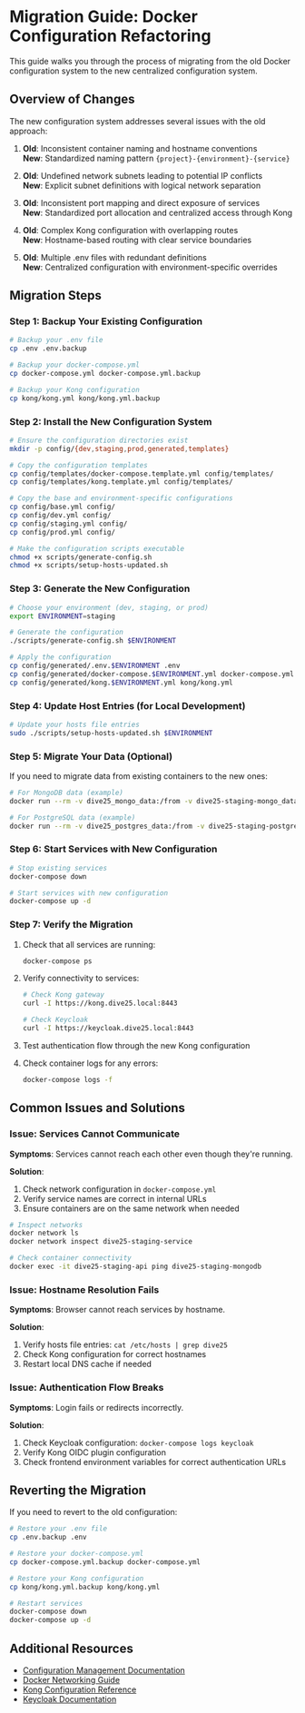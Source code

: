 # Migration Guide: Docker Configuration Refactoring

This guide walks you through the process of migrating from the old Docker configuration system to the new centralized configuration system.

## Overview of Changes

The new configuration system addresses several issues with the old approach:

1. **Old**: Inconsistent container naming and hostname conventions  
   **New**: Standardized naming pattern `{project}-{environment}-{service}`

2. **Old**: Undefined network subnets leading to potential IP conflicts  
   **New**: Explicit subnet definitions with logical network separation

3. **Old**: Inconsistent port mapping and direct exposure of services  
   **New**: Standardized port allocation and centralized access through Kong

4. **Old**: Complex Kong configuration with overlapping routes  
   **New**: Hostname-based routing with clear service boundaries

5. **Old**: Multiple .env files with redundant definitions  
   **New**: Centralized configuration with environment-specific overrides

## Migration Steps

### Step 1: Backup Your Existing Configuration

```bash
# Backup your .env file
cp .env .env.backup

# Backup your docker-compose.yml
cp docker-compose.yml docker-compose.yml.backup

# Backup your Kong configuration
cp kong/kong.yml kong/kong.yml.backup
```

### Step 2: Install the New Configuration System

```bash
# Ensure the configuration directories exist
mkdir -p config/{dev,staging,prod,generated,templates}

# Copy the configuration templates
cp config/templates/docker-compose.template.yml config/templates/
cp config/templates/kong.template.yml config/templates/

# Copy the base and environment-specific configurations
cp config/base.yml config/
cp config/dev.yml config/
cp config/staging.yml config/
cp config/prod.yml config/

# Make the configuration scripts executable
chmod +x scripts/generate-config.sh
chmod +x scripts/setup-hosts-updated.sh
```

### Step 3: Generate the New Configuration

```bash
# Choose your environment (dev, staging, or prod)
export ENVIRONMENT=staging

# Generate the configuration
./scripts/generate-config.sh $ENVIRONMENT

# Apply the configuration
cp config/generated/.env.$ENVIRONMENT .env
cp config/generated/docker-compose.$ENVIRONMENT.yml docker-compose.yml
cp config/generated/kong.$ENVIRONMENT.yml kong/kong.yml
```

### Step 4: Update Host Entries (for Local Development)

```bash
# Update your hosts file entries
sudo ./scripts/setup-hosts-updated.sh $ENVIRONMENT
```

### Step 5: Migrate Your Data (Optional)

If you need to migrate data from existing containers to the new ones:

```bash
# For MongoDB data (example)
docker run --rm -v dive25_mongo_data:/from -v dive25-staging-mongo_data:/to alpine ash -c "cd /from && cp -av . /to"

# For PostgreSQL data (example)
docker run --rm -v dive25_postgres_data:/from -v dive25-staging-postgres_data:/to alpine ash -c "cd /from && cp -av . /to"
```

### Step 6: Start Services with New Configuration

```bash
# Stop existing services
docker-compose down

# Start services with new configuration
docker-compose up -d
```

### Step 7: Verify the Migration

1. Check that all services are running:
   ```bash
   docker-compose ps
   ```

2. Verify connectivity to services:
   ```bash
   # Check Kong gateway
   curl -I https://kong.dive25.local:8443

   # Check Keycloak
   curl -I https://keycloak.dive25.local:8443
   ```

3. Test authentication flow through the new Kong configuration

4. Check container logs for any errors:
   ```bash
   docker-compose logs -f
   ```

## Common Issues and Solutions

### Issue: Services Cannot Communicate

**Symptoms**: Services cannot reach each other even though they're running.

**Solution**: 
1. Check network configuration in `docker-compose.yml`
2. Verify service names are correct in internal URLs
3. Ensure containers are on the same network when needed

```bash
# Inspect networks
docker network ls
docker network inspect dive25-staging-service

# Check container connectivity
docker exec -it dive25-staging-api ping dive25-staging-mongodb
```

### Issue: Hostname Resolution Fails

**Symptoms**: Browser cannot reach services by hostname.

**Solution**:
1. Verify hosts file entries: `cat /etc/hosts | grep dive25`
2. Check Kong configuration for correct hostnames
3. Restart local DNS cache if needed

### Issue: Authentication Flow Breaks

**Symptoms**: Login fails or redirects incorrectly.

**Solution**:
1. Check Keycloak configuration: `docker-compose logs keycloak`
2. Verify Kong OIDC plugin configuration
3. Check frontend environment variables for correct authentication URLs

## Reverting the Migration

If you need to revert to the old configuration:

```bash
# Restore your .env file
cp .env.backup .env

# Restore your docker-compose.yml
cp docker-compose.yml.backup docker-compose.yml

# Restore your Kong configuration
cp kong/kong.yml.backup kong/kong.yml

# Restart services
docker-compose down
docker-compose up -d
```

## Additional Resources

- [Configuration Management Documentation](./configuration-management.md)
- [Docker Networking Guide](https://docs.docker.com/network/)
- [Kong Configuration Reference](https://docs.konghq.com/gateway/latest/reference/configuration/)
- [Keycloak Documentation](https://www.keycloak.org/documentation) 